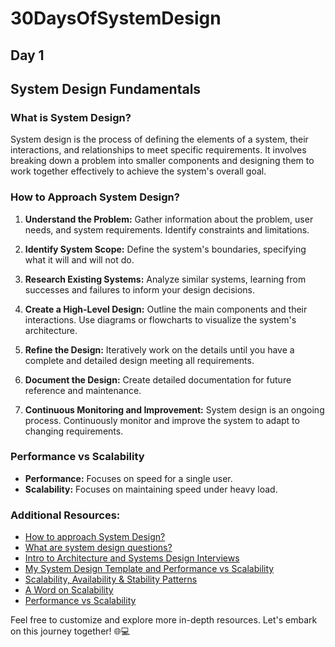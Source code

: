 # 30DaysOfSystemDesign

## Day 1

## System Design Fundamentals

### What is System Design?
System design is the process of defining the elements of a system, their interactions, and relationships to meet specific requirements. It involves breaking down a problem into smaller components and designing them to work together effectively to achieve the system's overall goal.

### How to Approach System Design?

1. **Understand the Problem:** Gather information about the problem, user needs, and system requirements. Identify constraints and limitations.

2. **Identify System Scope:** Define the system's boundaries, specifying what it will and will not do.

3. **Research Existing Systems:** Analyze similar systems, learning from successes and failures to inform your design decisions.

4. **Create a High-Level Design:** Outline the main components and their interactions. Use diagrams or flowcharts to visualize the system's architecture.

5. **Refine the Design:** Iteratively work on the details until you have a complete and detailed design meeting all requirements.

6. **Document the Design:** Create detailed documentation for future reference and maintenance.

7. **Continuous Monitoring and Improvement:** System design is an ongoing process. Continuously monitor and improve the system to adapt to changing requirements.

### Performance vs Scalability

- **Performance:** Focuses on speed for a single user.
- **Scalability:** Focuses on maintaining speed under heavy load.

### Additional Resources:
- [How to approach System Design?](#)
- [What are system design questions?](#)
- [Intro to Architecture and Systems Design Interviews](#)
- [My System Design Template and Performance vs Scalability](#)
- [Scalability, Availability & Stability Patterns](#)
- [A Word on Scalability](#)
- [Performance vs Scalability](#)

Feel free to customize and explore more in-depth resources. Let's embark on this journey together! 🌐💻
